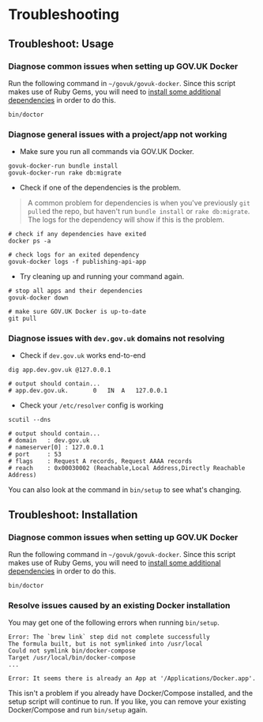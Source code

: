 # Troubleshooting

## Troubleshoot: Usage

### Diagnose common issues when setting up GOV.UK Docker

Run the following command in `~/govuk/govuk-docker`. Since this script makes use of Ruby Gems, you will need to [install some additional dependencies](../CONTRIBUTING.md#testing) in order to do this.

```
bin/doctor
```

### Diagnose general issues with a project/app not working

* Make sure you run all commands via GOV.UK Docker.

```
govuk-docker-run bundle install
govuk-docker-run rake db:migrate
```

* Check if one of the dependencies is the problem.

> A common problem for dependencies is when you've previously `git pull`ed the repo, but haven't run `bundle install` or `rake db:migrate`. The logs for the dependency will show if this is the problem.

```
# check if any dependencies have exited
docker ps -a

# check logs for an exited dependency
govuk-docker logs -f publishing-api-app
```

* Try cleaning up and running your command again.

```
# stop all apps and their dependencies
govuk-docker down

# make sure GOV.UK Docker is up-to-date
git pull
```

### Diagnose issues with `dev.gov.uk` domains not resolving

* Check if `dev.gov.uk` works end-to-end

```
dig app.dev.gov.uk @127.0.0.1

# output should contain...
# app.dev.gov.uk.		0	IN	A	127.0.0.1
```

* Check your `/etc/resolver` config is working

```
scutil --dns

# output should contain...
# domain   : dev.gov.uk
# nameserver[0] : 127.0.0.1
# port     : 53
# flags    : Request A records, Request AAAA records
# reach    : 0x00030002 (Reachable,Local Address,Directly Reachable Address)
```

You can also look at the command in `bin/setup` to see what's changing.

## Troubleshoot: Installation

### Diagnose common issues when setting up GOV.UK Docker

Run the following command in `~/govuk/govuk-docker`. Since this script makes use of Ruby Gems, you will need to [install some additional dependencies](../CONTRIBUTING.md#testing) in order to do this.

```
bin/doctor
```

### Resolve issues caused by an existing Docker installation

You may get one of the following errors when running `bin/setup`.

```
Error: The `brew link` step did not complete successfully
The formula built, but is not symlinked into /usr/local
Could not symlink bin/docker-compose
Target /usr/local/bin/docker-compose
...
```

```
Error: It seems there is already an App at '/Applications/Docker.app'.
```

This isn't a problem if you already have Docker/Compose installed, and the setup script will continue to run. If you like, you can remove your existing Docker/Compose and run `bin/setup` again.
